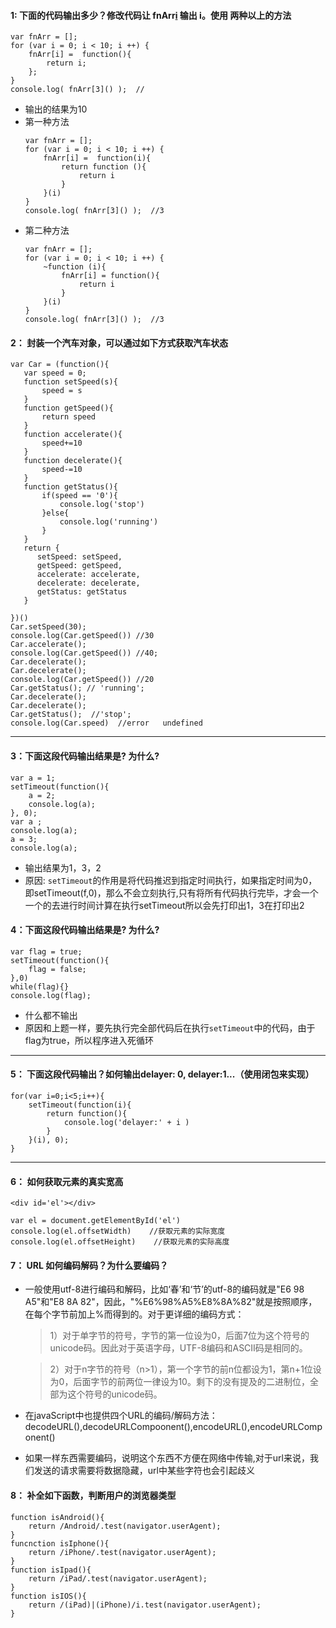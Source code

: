 #### 1: 下面的代码输出多少？修改代码让 fnArr[i]() 输出 i。使用 两种以上的方法
```
var fnArr = [];
for (var i = 0; i < 10; i ++) {
    fnArr[i] =  function(){
        return i;
    };
}
console.log( fnArr[3]() );  //
```
- 输出的结果为10
- 第一种方法
    ```
    var fnArr = [];
    for (var i = 0; i < 10; i ++) {
        fnArr[i] =  function(i){
            return function (){
                return i
            }        
        }(i)
    }
    console.log( fnArr[3]() );  //3
    ```
- 第二种方法
    ```
    var fnArr = [];
    for (var i = 0; i < 10; i ++) {
        ~function (i){
            fnArr[i] = function(){
                return i
            }
        }(i)
    }
    console.log( fnArr[3]() );  //3
    ```

#### 2： 封装一个汽车对象，可以通过如下方式获取汽车状态
```
var Car = (function(){
   var speed = 0;
   function setSpeed(s){
       speed = s
   }
   function getSpeed(){
       return speed
   }
   function accelerate(){
       speed+=10
   }
   function decelerate(){
       speed-=10
   }
   function getStatus(){
       if(speed == '0'){
           console.log('stop')
       }else{
           console.log('running')
       }
   }
   return {
      setSpeed: setSpeed,
      getSpeed: getSpeed,
      accelerate: accelerate,
      decelerate: decelerate,
      getStatus: getStatus
   }
   
})()
Car.setSpeed(30);
console.log(Car.getSpeed()) //30
Car.accelerate();
console.log(Car.getSpeed()) //40;
Car.decelerate();
Car.decelerate();
console.log(Car.getSpeed()) //20
Car.getStatus(); // 'running';
Car.decelerate(); 
Car.decelerate();
Car.getStatus();  //'stop';
console.log(Car.speed)  //error   undefined
```

---

#### 3：下面这段代码输出结果是? 为什么?
```
var a = 1;
setTimeout(function(){
    a = 2;
    console.log(a);
}, 0);
var a ;
console.log(a);
a = 3;
console.log(a);
```
- 输出结果为1，3，2
- 原因: `setTimeout`的作用是将代码推迟到指定时间执行，如果指定时间为0，即setTimeout(f,0)，那么不会立刻执行,只有将所有代码执行完毕，才会一个一个的去进行时间计算在执行setTimeout所以会先打印出1，3在打印出2


#### 4：下面这段代码输出结果是? 为什么?
```
var flag = true;
setTimeout(function(){
    flag = false;
},0)
while(flag){}
console.log(flag);
```
- 什么都不输出
- 原因和上题一样，要先执行完全部代码后在执行`setTimeout`中的代码，由于flag为true，所以程序进入死循环

---

#### 5： 下面这段代码输出？如何输出delayer: 0, delayer:1...（使用闭包来实现）
```
for(var i=0;i<5;i++){
    setTimeout(function(i){
        return function(){
            console.log('delayer:' + i )
        }
    }(i), 0);
}
```
---

#### 6： 如何获取元素的真实宽高
```
<div id='el'></div>
```
```
var el = document.getElementById('el')
console.log(el.offsetWidth)    //获取元素的实际宽度
console.log(el.offsetHeight)    //获取元素的实际高度

```

#### 7： URL 如何编码解码？为什么要编码？
- 一般使用utf-8进行编码和解码，比如‘春’和‘节’的utf-8的编码就是"E6 98 A5"和"E8 8A 82"，因此，"%E6%98%A5%E8%8A%82"就是按照顺序，在每个字节前加上%而得到的。对于更详细的编码方式：
    > 1）对于单字节的符号，字节的第一位设为0，后面7位为这个符号的unicode码。因此对于英语字母，UTF-8编码和ASCII码是相同的。

    > 2）对于n字节的符号（n>1），第一个字节的前n位都设为1，第n+1位设为0，后面字节的前两位一律设为10。剩下的没有提及的二进制位，全部为这个符号的unicode码。
- 在javaScript中也提供四个URL的编码/解码方法：decodeURL(),decodeURLCompoonent(),encodeURL(),encodeURLComponent()
- 如果一样东西需要编码，说明这个东西不方便在网络中传输,对于url来说，我们发送的请求需要将数据隐藏，url中某些字符也会引起歧义

#### 8： 补全如下函数，判断用户的浏览器类型
```
function isAndroid(){
    return /Android/.test(navigator.userAgent);
}
funcnction isIphone(){
    return /iPhone/.test(navigator.userAgent);
}
function isIpad(){
    return /iPad/.test(navigator.userAgent);
}
function isIOS(){
    return /(iPad)|(iPhone)/i.test(navigator.userAgent);
}
```